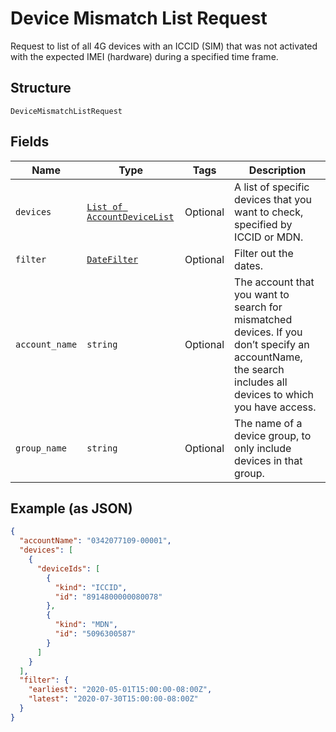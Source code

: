 
# Device Mismatch List Request

Request to list of all 4G devices with an ICCID (SIM) that was not activated with the expected IMEI (hardware) during a specified time frame.

## Structure

`DeviceMismatchListRequest`

## Fields

| Name | Type | Tags | Description |
|  --- | --- | --- | --- |
| `devices` | [`List of AccountDeviceList`](../../doc/models/account-device-list.md) | Optional | A list of specific devices that you want to check, specified by ICCID or MDN. |
| `filter` | [`DateFilter`](../../doc/models/date-filter.md) | Optional | Filter out the dates. |
| `account_name` | `string` | Optional | The account that you want to search for mismatched devices. If you don’t specify an accountName, the search includes all devices to which you have access. |
| `group_name` | `string` | Optional | The name of a device group, to only include devices in that group. |

## Example (as JSON)

```json
{
  "accountName": "0342077109-00001",
  "devices": [
    {
      "deviceIds": [
        {
          "kind": "ICCID",
          "id": "8914800000080078"
        },
        {
          "kind": "MDN",
          "id": "5096300587"
        }
      ]
    }
  ],
  "filter": {
    "earliest": "2020-05-01T15:00:00-08:00Z",
    "latest": "2020-07-30T15:00:00-08:00Z"
  }
}
```

